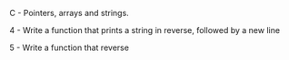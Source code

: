 C - Pointers, arrays and strings.

4 - Write a function that prints a string in reverse, followed by a new line

5 - Write a function that reverse
